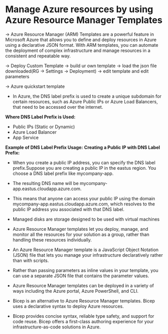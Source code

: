 # Manage Azure resources by using Azure Resource Manager Templates

-> Azure Resource Manager (ARM) Templates are a powerful feature in Microsoft Azure that allows you to define and deploy resources in Azure using a declarative JSON format. With ARM templates, you can automate the deployment of complex infrastructure and manage resources in a consistent and repeatable way.

-> Deploy Custom Template -> build ur own template -> load the json file downloaded(RG -> Settings -> Deployment) -> edit template and edit parameters

-> Azure quickstart template

- In Azure, the DNS label prefix is used to create a unique subdomain for certain resources, such as Azure Public IPs or Azure Load Balancers, that need to be accessed over the internet. 

**Where DNS Label Prefix is Used:**
- Public IPs (Static or Dynamic)
- Azure Load Balancer
- App Service

**Example of DNS Label Prefix Usage:**
**Creating a Public IP with DNS Label Prefix:**

- When you create a public IP address, you can specify the DNS label prefix.Suppose you are creating a public IP in the eastus region. You choose a DNS label prefix like mycompany-app.

- The resulting DNS name will be mycompany-app.eastus.cloudapp.azure.com.

- This means that anyone can access your public IP using the domain mycompany-app.eastus.cloudapp.azure.com, which resolves to the public IP address you associated with that DNS label.

- Managed disks are storage designed to be used with virtual machines

- Azure Resource Manager templates let you deploy, manage, and monitor all the resources for your solution as a group, rather than handling these resources individually.

- An Azure Resource Manager template is a JavaScript Object Notation (JSON) file that lets you manage your infrastructure declaratively rather than with scripts.

- Rather than passing parameters as inline values in your template, you can use a separate JSON file that contains the parameter values.

- Azure Resource Manager templates can be deployed in a variety of ways including the Azure portal, Azure PowerShell, and CLI.

- Bicep is an alternative to Azure Resource Manager templates. Bicep uses a declarative syntax to deploy Azure resources.

- Bicep provides concise syntax, reliable type safety, and support for code reuse. Bicep offers a first-class authoring experience for your infrastructure-as-code solutions in Azure.